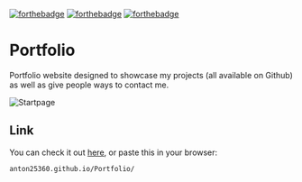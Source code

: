[![forthebadge](https://forthebadge.com/images/badges/built-with-love.svg)](https://forthebadge.com)
[![forthebadge](https://forthebadge.com/images/badges/uses-html.svg)](https://forthebadge.com)
[![forthebadge](https://forthebadge.com/images/badges/uses-css.svg)](https://forthebadge.com)

# Portfolio

Portfolio website designed to showcase my projects (all available on Github) as well as give people ways to contact me.

![Startpage](https://i.ibb.co/3zXxrgh/Screenshot-2019-09-20-Portfolio.png)

## Link

You can check it out [here](anton25360.github.io/Portfolio), or paste this in your browser:

```bash
anton25360.github.io/Portfolio/
```
